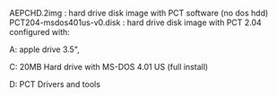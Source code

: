 AEPCHD.2img : hard drive disk image with PCT software (no dos hdd)  
PCT204-msdos401us-v0.disk : hard drive disk image with PCT 2.04 configured with:  

A: apple drive 3.5",  

C: 20MB Hard drive with MS-DOS 4.01 US (full install)  

D: PCT Drivers and tools

